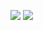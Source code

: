 ![](https://komarev.com/ghpvc/?username=SpadeyDev&color=ff69b4)
<img src="https://media.discordapp.net/attachments/743973619553534075/1105876934832967740/b5fea982-a65f-4028-96a7-a687dcb163df.png">




